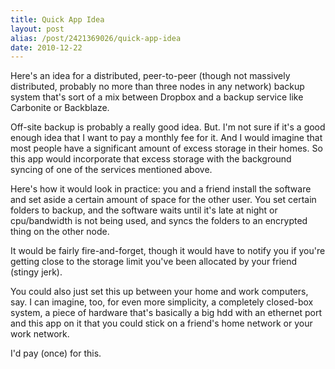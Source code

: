 ```yaml
---
title: Quick App Idea
layout: post
alias: /post/2421369026/quick-app-idea
date: 2010-12-22
---
```


Here's an idea for a distributed, peer-to-peer (though not massively
distributed, probably no more than three nodes in any network) backup
system that's sort of a mix between Dropbox and a backup service like
Carbonite or Backblaze.

Off-site backup is probably a really good idea. But. I'm not sure if
it's a good enough idea that I want to pay a monthly fee for it. And I
would imagine that most people have a significant amount of excess
storage in their homes. So this app would incorporate that excess
storage with the background syncing of one of the services mentioned
above.

Here's how it would look in practice: you and a friend install the
software and set aside a certain amount of space for the other user. You
set certain folders to backup, and the software waits until it's late at
night or cpu/bandwidth is not being used, and syncs the folders to an
encrypted thing on the other node.

It would be fairly fire-and-forget, though it would have to notify you
if you're getting close to the storage limit you've been allocated by
your friend (stingy jerk).

You could also just set this up between your home and work computers,
say. I can imagine, too, for even more simplicity, a completely
closed-box system, a piece of hardware that's basically a big hdd with
an ethernet port and this app on it that you could stick on a friend's
home network or your work network.

I'd pay (once) for this.
